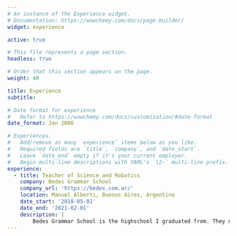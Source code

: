 ```yaml
---
# An instance of the Experience widget.
# Documentation: https://wowchemy.com/docs/page-builder/
widget: experience

active: true

# This file represents a page section.
headless: true

# Order that this section appears on the page.
weight: 40

title: Experience
subtitle:

# Date format for experience
#   Refer to https://wowchemy.com/docs/customization/#date-format
date_format: Jan 2006

# Experiences.
#   Add/remove as many `experience` items below as you like.
#   Required fields are `title`, `company`, and `date_start`.
#   Leave `date_end` empty if it's your current employer.
#   Begin multi-line descriptions with YAML's `|2-` multi-line prefix.
experience:
  - title: Teacher of Science and Robotics
    company: Bedes Grammar School
    company_url: 'https://bedes.com.ar/'
    location: Manuel Alberti, Buenos Aires, Argentina
    date_start: '2018-05-01'
    date_end: '2021-02-01'
    description: |
        Bedes Grammar School is the highschool I graduated from. They offered me a substitution in 2018 and I was offered a permanent job the following year. It was a great chance to enter the world of education.
---
```

